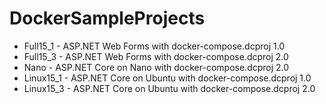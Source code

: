 # DockerSampleProjects

* Full15_1 - ASP.NET Web Forms with docker-compose.dcproj 1.0
* Full15_3 - ASP.NET Web Forms with docker-compose.dcproj 2.0
* Nano - ASP.NET Core on Nano with docker-compose.dcproj 2.0
* Linux15_1 - ASP.NET Core on Ubuntu with docker-compose.dcproj 1.0
* Linux15_3 - ASP.NET Core on Ubuntu with docker-compose.dcproj 2.0
